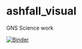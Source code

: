 # ashfall_visual
GNS Science work

[![Binder](https://mybinder.org/badge.svg)](https://mybinder.org/v2/gh/liamtoney/ashfall_visual/master)
